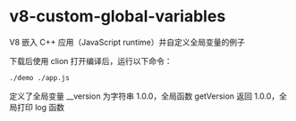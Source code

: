 # v8-custom-global-variables
V8 嵌入 C++ 应用（JavaScript runtime）并自定义全局变量的例子


下载后使用 clion 打开编译后，运行以下命令：

```bash
./demo ./app.js
```

定义了全局变量 __version 为字符串 1.0.0，全局函数 getVersion 返回 1.0.0，全局打印 log 函数
